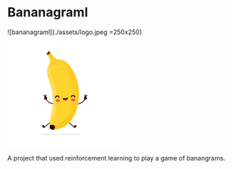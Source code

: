 # Bananagraml

![bananagraml](./assets/logo.jpeg =250x250)
<img src="./assets/logo.jpeg" alt="bananagraml" style="width: 250px; height: 250px;"/>

A project that used reinforcement learning to play a game of banangrams.
